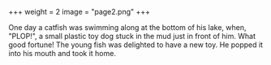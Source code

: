 +++
weight = 2
image = "page2.png"
+++

One day a catfish was swimming along at the bottom of his lake, when, "PLOP!", a small plastic toy dog stuck in the mud just in front of him.  What good fortune!  The young fish was delighted to have a new toy.  He popped it into his mouth and took it home.
